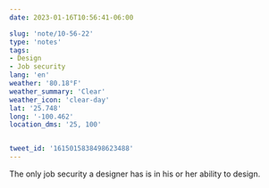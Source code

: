 ```yaml
---
date: 2023-01-16T10:56:41-06:00

slug: 'note/10-56-22'
type: 'notes'
tags:
- Design
- Job security
lang: 'en'
weather: '80.18°F'
weather_summary: 'Clear'
weather_icon: 'clear-day'
lat: '25.748'
long: '-100.462'
location_dms: '25, 100'


tweet_id: '1615015838498623488'
---
```

The only job security a designer has is in his or her ability to design.